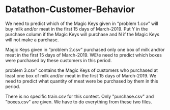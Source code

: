 # Datathon-Customer-Behavior


We need to predict which of the Magic Keys given in “problem 1.csv” will buy milk and/or meat in the first 15 days of March-2019. Put Y in the purchase column if the Magic Keys will purchase and N if the Magic Keys will not make a purchase.

Magic Keys given in “problem 2.csv” purchased only one box of milk and/or meat in the first 15 days of March-2019. WE\e need to predict which boxes were purchased by these customers in this period.

problem 3.csv” contains the Magic Keys of customers who purchased at least one box of milk and/or meat in the first 15 days of March-2019. We need to predict what quantity of meat were be purchased by them in this period.

There is no specific train.csv for this contest. Only "purchase.csv" and "boxes.csv" are given. We have to do everything from these two files.

